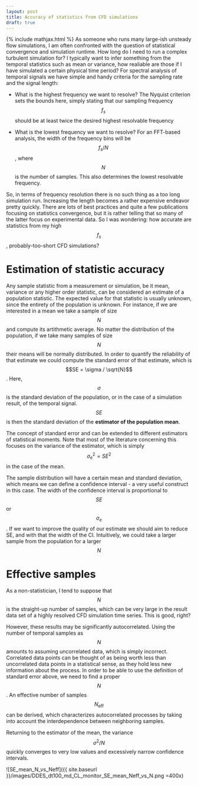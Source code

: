 ```yaml
---
layout: post
title: Accuracy of statistics from CFD simulations
draft: true
---
```

{% include mathjax.html %}
As someone who runs many large-ish unsteady flow simulations, I am often confronted with the question of statistical convergence and simulation runtime. How long do I need to run a complex turbulent simulation for? I typically want to infer something from the temporal statistics such as mean or variance, how realiable are those if I have simulated a certain physical time period? For spectral analysis of temporal signals we have simple and handy criteria for the sampling rate and the signal length:
* What is the highest frequency we want to resolve? The Nyquist criterion sets the bounds here, simply stating that our sampling frequency $$f_s$$ should be at least twice the desired highest resolvable frequency

* What is the lowest frequency we want to resolve? For an FFT-based analysis, the width of the frequency bins will be $$f_s/N$$, where $$N$$ is the number of samples. This also determines the lowest resolvable frequency.

So, in terms of frequency resolution there is no such thing as a too long simulation run. Increasing the length becomes a rather expensive endeavor pretty quickly. There are lots of best practices and quite a few publications focusing on statistics convergence, but it is rather telling that so many of the latter focus on experimental data. So I was wondering: how accurate are statistics from my high $$f_s$$, probably-too-short CFD simulations?


# Estimation of statistic accuracy
Any sample statistic from a measurement or simulation, be it mean, variance or any higher order statistic, can be considered an estimate of a population statistic. The expected value for that statistic is usually unknown, since the entirety of the population is unknown. For instance, if we are interested in a mean we take a sample of size $$N$$ and compute its artithmetic average. No matter the distribution of the population, if we take many samples of size $$N$$ their means will be normally distributed. In order to quantify the reliability of that estimate we could compute the standard error of that estimate, which is $$SE = \sigma / \sqrt{N}$$. Here, $$\sigma$$ is the standard deviation of the population, or in the case of a simulation result, of the temporal signal. $$SE$$ is then the standard deviation of the **estimator of the population mean**.

The concept of standard error and can be extended to different estimators of statistical moments. Note that most of the literature concerning this focuses on the variance of the estimator, which is simply $$\sigma_e^2 = SE^2$$ in the case of the mean.


The sample distribution will have a certain mean and standard deviation, which means we can define a confidence interval - a very useful construct in this case. 
The width of the confidence interval is proportional to $$SE$$ or $$\sigma_e$$. If we want to improve the quality of our estimate we should aim to reduce SE, and with that the width of the CI. Intuitively, we could take a larger sample from the population for a larger $$N$$

# Effective samples
As a non-statistician, I tend to suppose that $$N$$ is the straight-up number of samples, which can be very large in the result data set of a highly resolved CFD simulation time series. This is good, right?

However, these results may be significantly autocorrelated. Using the number of temporal samples as $$N$$ amounts to assuming uncorrelated data, which is simply incorrect. Correlated data points can be thought of as being worth less than uncorrelated data points in a statistical sense, as they hold less new information about the process. In order to be able to use the definition of standard error above, we need to find a proper $$N$$. An effective number of samples $$N_{\mathrm{eff}}$$ can be derived, which characterizes autocorrelated processes by taking into account the interdependence between neighboring samples.

Returning to the estimator of the mean, the variance $$\sigma^2 / N$$ quickly converges to very low values and excessively narrow confidence intervals.

![SE_mean_N_vs_Neff]({{ site.baseurl }}/images/DDES_dt100_md_CL_monitor_SE_mean_Neff_vs_N.png =400x)


